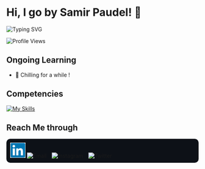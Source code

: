 
# Hi, I go by Samir Paudel! 👋

![Typing SVG](https://readme-typing-svg.herokuapp.com?font=Fira+Code&size=24&duration=3000&pause=1000&color=F7F7F7&width=435&lines=A+curious+learner+from+Nepal)

![Profile Views](https://komarev.com/ghpvc/?username=paudelsamir&color=blueviolet&style=for-the-badge)

## Ongoing Learning
- 🐍 Chilling for a while !

## Competencies
[![My Skills](https://skillicons.dev/icons?i=c,cpp,python,js,html,css,linux,git,github,vscode,notion,mysql,pytorch,blender)](https://skillicons.dev)
<!--- <p align="left" style="background-color: #0d1117; padding: 10px; border-radius: 10px; display: inline-block;">
  <a href="https://www.learn-c.org/" target="_blank" style="text-decoration: none;">
    <img src="https://img.icons8.com/color/48/000000/c-programming.png" alt="C" style="margin: 0 10px 10px 0;" />
  </a>
  <a href="https://isocpp.org/" target="_blank" style="text-decoration: none;">
    <img src="https://img.icons8.com/color/48/000000/c-plus-plus-logo.png" alt="C++" style="margin: 0 10px 10px 0;" />
  </a>
  <a href="https://www.python.org/" target="_blank" style="text-decoration: none;">
    <img src="https://img.icons8.com/color/48/000000/python.png" alt="Python" style="margin: 0 10px 10px 0;" />
  </a>
  <a href="https://developer.mozilla.org/en-US/docs/Web/HTML" target="_blank" style="text-decoration: none;">
    <img src="https://img.icons8.com/color/48/000000/html-5.png" alt="HTML" style="margin: 0 10px 10px 0;" />
  </a>
  <a href="https://developer.mozilla.org/en-US/docs/Web/CSS" target="_blank" style="text-decoration: none;">
    <img src="https://img.icons8.com/color/48/000000/css3.png" alt="CSS" style="margin: 0 10px 10px 0;" />
  </a>
  <a href="https://developer.mozilla.org/en-US/docs/Web/JavaScript" target="_blank" style="text-decoration: none;">
    <img src="https://img.icons8.com/color/48/000000/javascript.png" alt="JavaScript" style="margin: 0 10px 10px 0;" />
  </a>
  <a href="https://git-scm.com/" target="_blank" style="text-decoration: none;">
    <img src="https://img.icons8.com/color/48/000000/git.png" alt="Git" style="margin: 0 10px 10px 0;" />
  </a>
  <a href="https://github.com/" target="_blank" style="text-decoration: none;">
    <img src="https://img.icons8.com/ios-glyphs/48/000000/github.png" alt="GitHub" style="margin: 0 10px 10px 0;" />
  </a>
  <a href="https://code.visualstudio.com/" target="_blank" style="text-decoration: none;">
    <img src="https://img.icons8.com/color/48/000000/visual-studio-code-2019.png" alt="VS Code" style="margin: 0 10px 10px 0;" />
  </a>
  <a href="https://www.notion.so/" target="_blank" style="text-decoration: none;">
    <img src="https://img.icons8.com/ios-filled/48/000000/notion.png" alt="Notion" style="margin: 0 10px 10px 0;" />
  </a>
  <a href="https://www.mysql.com/" target="_blank" style="text-decoration: none;">
    <img src="https://img.icons8.com/color/48/000000/mysql-logo.png" alt="MySQL" style="margin: 0 10px 10px 0;" />
  </a>
  <a href="https://pandas.pydata.org/" target="_blank" style="text-decoration: none;">
    <img src="https://img.icons8.com/ios-filled/50/000000/panda.png" alt="Pandas" height="48" style="margin: 0 10px 10px 0;" />
  </a>
  <a href="https://pytorch.org/" target="_blank" style="text-decoration: none;">
    <img src="https://upload.wikimedia.org/wikipedia/commons/1/10/PyTorch_logo_icon.svg" alt="PyTorch" height="48" style="margin: 0 10px 10px 0;" />
  </a>
</p>-->

## Reach Me through
<div align="left" style="background-color: #0d1117;padding: 10px; border-radius: 10px; ">
  <a href="https://linkedin.com/in/paudelsamir" target="_blank" style="text-decoration: none; style="margin: 0 10px 10px 0;"">
    <img src="https://raw.githubusercontent.com/devicons/devicon/master/icons/linkedin/linkedin-original.svg" alt="LinkedIn" height="40" width="40"/>
  </a>
  <a href="mailto:samirpaudel2005@gmail.com" target="_blank" style="text-decoration: none; margin-right: 10px;">
    <img src="https://upload.wikimedia.org/wikipedia/commons/7/7e/Gmail_icon_%282020%29.svg" alt="Email" height="40" width="40"/>
  </a>
  <a href="https://instagram.com/samirpdl" target="_blank" style="text-decoration: none; margin-right: 10px;">
    <img src="https://raw.githubusercontent.com/rahuldkjain/github-profile-readme-generator/master/src/images/icons/Social/instagram.svg" alt="Instagram" height="40" width="40"/>
  </a>
  <a href="https://twitter.com/sam_pdl" target="_blank" style="text-decoration: none;">
    <img src="https://raw.githubusercontent.com/rahuldkjain/github-profile-readme-generator/master/src/images/icons/Social/twitter.svg" alt="Twitter" height="40" width="40"/>
  </a>
</div>

